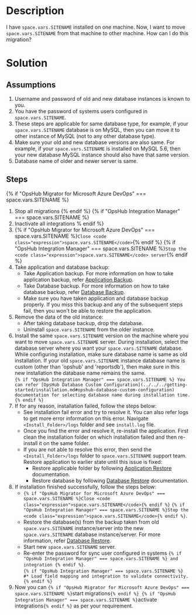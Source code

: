 # Description

I have <code class="expression">space.vars.SITENAME</code> installed on one machine. Now, I want to move <code class="expression">space.vars.SITENAME</code> from that machine to other machine. How can I do this migration?

# Solution

## Assumptions

1. Username and password of old and new database instances is known to you.  
2. You have the password of systems users configured in <code class="expression">space.vars.SITENAME</code>.  
3. These steps are applicable for same database type, for example, if your <code class="expression">space.vars.SITENAME</code> database is on MySQL, then you can move it to other instance of MySQL (not to any other database type).  
4. Make sure your old and new database versions are also same. For example, if your <code class="expression">space.vars.SITENAME</code> is installed on MySQL 5.6, then your new database MySQL instance should also have that same version.  
5. Database name of older and newer server is same.  

## Steps

{% if "OpsHub Migrator for Microsoft Azure DevOps" === space.vars.SITENAME %}
1. Stop all migrations 
{% endif %}
{% if "OpsHub Integration Manager" === space.vars.SITENAME %}
1. Inactivate all integrations 
% endif %} 
2. {% if "OpsHub Migrator for Microsoft Azure DevOps" === space.vars.SITENAME %}`Close <code class="expression">space.vars.SITENAME</code>`{% endif %} {% if "OpsHub Integration Manager" === space.vars.SITENAME %}`Stop the <code class="expression">space.vars.SITENAME</code> server`{% endif %} 
3. Take application and database backup:  
   * Take Application backup. For more information on how to take application backup, refer [Application Backup](../../../manage/upgrade/taking-application-backup.md#application-backup).  
   * Take Database backup. For more information on how to take database backup, refer [Database Backup](../../../manage/upgrade/taking-application-backup.md#database-backup).  
   * Make sure you have taken application and database backup properly. If you miss this backup and any of the subsequent steps fail, then you won't be able to restore the application.  
4. Remove the data of the old instance:  
   * After taking database backup, drop the database.  
   * Uninstall <code class="expression">space.vars.SITENAME</code> from the older instance.  
5. Install the same <code class="expression">space.vars.SITENAME</code> version on the machine where you want to move <code class="expression">space.vars.SITENAME</code> server. During installation, select the database server where you want your <code class="expression">space.vars.SITENAME</code> database. While configuring installation, make sure database name is same as old installation. If your old <code class="expression">space.vars.SITENAME</code> instance database name is custom (other than 'opshub' and 'reportsdb'), then make sure in this new installation the database name remains the same.  
   `{% if "OpsHub Integration Manager" === space.vars.SITENAME %} You can refer [OpsHub Database Custom Configuration](../../../getting-started/installation.md#opshub-database-custom-configuration) documentation for selecting database name during installation time.{% endif %}`  
6. If for any reason, installation failed, follow the steps below:  
   * See installation fail error and try to resolve it. You can also refer logs to get more error information on this error. Navigate `<Install_Folder>/logs` folder and see `install.log` file.  
   * Once you find the error and resolve it, re-install the application. First clean the installation folder on which installation failed and then re-install it on the same folder.  
   * If you are not able to resolve this error, then send the `<Install_Folder>/logs` folder to <code class="expression">space.vars.SITENAME</code> support team. Restore application to earlier state until this issue is fixed:  
     * Restore applicable folder by following [Application Restore](../../../manage/upgrade/taking-application-backup.md#application-restore) documentation.  
     * Restore database by following [Database Restore](../../../manage/upgrade/taking-application-backup.md#database-restore) documentation.  
7. If installation finished successfully, follow the steps below:  
   * `{% if "OpsHub Migrator for Microsoft Azure DevOps" === space.vars.SITENAME %}Close <code class="expression">space.vars.SITENAME</code>{% endif %}` `{% if "OpsHub Integration Manager" === space.vars.SITENAME %}Stop the <code class="expression">space.vars.SITENAME</code>{% endif %}`.  
   * Restore the database(s) from the backup taken from old <code class="expression">space.vars.SITENAME</code> instance/server into the new <code class="expression">space.vars.SITENAME</code> database instance/server. For more information, refer [Database Restore](../../../manage/upgrade/taking-application-backup.md#database-restore).  
   * Start new <code class="expression">space.vars.SITENAME</code> server.  
   * Re-enter the password for sync user configured in systems `{% if "OpsHub Integration Manager" === space.vars.SITENAME %} and integration {% endif %}`.  
   `{% if "OpsHub Integration Manager" === space.vars.SITENAME %} #* Load field mapping and integration to validate connectivity.{% endif %}`  
8. Now you can `{% if "OpsHub Migrator for Microsoft Azure DevOps" === space.vars.SITENAME %}`start migrations`{% endif %} {% if "OpsHub Integration Manager" === space.vars.SITENAME %}`activate integrations`{% endif %}` as per your requirement.
